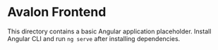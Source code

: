 # Avalon Frontend

This directory contains a basic Angular application placeholder.
Install Angular CLI and run `ng serve` after installing dependencies.
